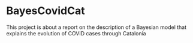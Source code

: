 # BayesCovidCat
This project is about a report on the description of a Bayesian model that explains the evolution of COVID cases through Catalonia
